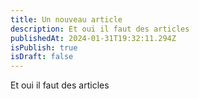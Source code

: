 ```yaml
---
title: Un nouveau article
description: Et oui il faut des articles
publishedAt: 2024-01-31T19:32:11.294Z
isPublish: true
isDraft: false
---
```

Et oui il faut des articles